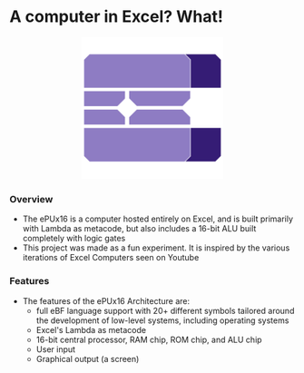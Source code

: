 # A computer in Excel? What!
<p align="center">
 <img src="MiscellanousFiles/eBF_icon.svg" alt="ePUx16 logo" width="250" height="250">
</p>

### Overview
- The ePUx16 is a computer hosted entirely on Excel, and is built primarily with Lambda as metacode, but also includes a 16-bit ALU built completely with logic gates
- This project was made as a fun experiment. It is inspired by the various iterations of Excel Computers seen on Youtube
### Features
- The features of the ePUx16 Architecture are:
   - full eBF language support with 20+ different symbols tailored around the development of low-level systems, including operating systems
   - Excel's Lambda as metacode
   - 16-bit central processor, RAM chip, ROM chip, and ALU chip
   - User input
   - Graphical output (a screen)

 <!-- add pictures of code, diagrams, and screenshots of images in the computer running here -->
